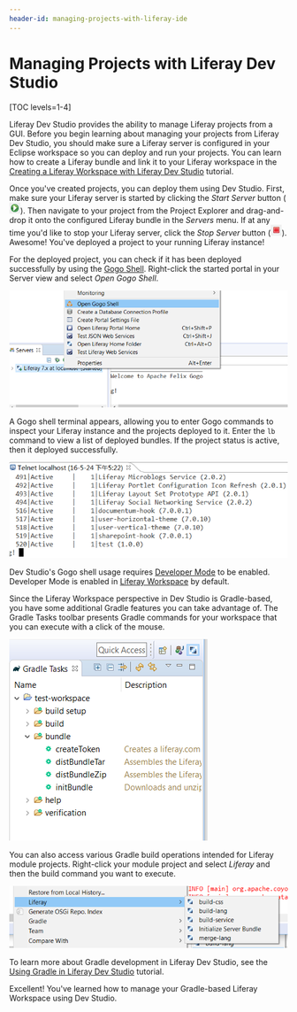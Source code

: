```yaml
---
header-id: managing-projects-with-liferay-ide
---
```


# Managing Projects with Liferay Dev Studio

[TOC levels=1-4]

Liferay Dev Studio provides the ability to manage Liferay projects from a GUI.
Before you begin learning about managing your projects from Liferay Dev Studio,
you should make sure a Liferay server is configured in your Eclipse workspace so
you can deploy and run your projects. You can learn how to create a Liferay
bundle and link it to your Liferay workspace in the
[Creating a Liferay Workspace with Liferay Dev Studio](/docs/7-1/tutorials/-/knowledge_base/t/creating-a-liferay-workspace-with-liferay-ide)
tutorial.

Once you've created projects, you can deploy them using Dev Studio. First, make
sure your Liferay server is started by clicking the *Start Server* button
(![Start Server](../../../images/icon-start-server.png)). Then navigate to your
project from the Project Explorer and drag-and-drop it onto the configured
Liferay bundle in the *Servers* menu. If at any time you'd like to stop your
Liferay server, click the *Stop Server* button
(![Stop Server](../../../images/icon-stop-server.png)). Awesome! You've deployed
a project to your running Liferay instance!

For the deployed project, you can check if it has been deployed successfully by
using the
[Gogo Shell](/docs/7-1/reference/-/knowledge_base/r/using-the-felix-gogo-shell).
Right-click the started portal in your Server view and select *Open Gogo Shell*.

![Figure 1: Select *Open Gogo Shell* to open a terminal window in Dev Studio using Gogo shell.](../../../images/open-gogo-shell.png)

A Gogo shell terminal appears, allowing you to enter Gogo commands to inspect
your Liferay instance and the projects deployed to it. Enter the `lb` command to
view a list of deployed bundles. If the project status is active, then it
deployed successfully.

![Figure 2: You can check to see if your project deployed successfully to Liferay using the Gogo shell.](../../../images/gogo-deploy-successful.png)

Dev Studio's Gogo shell usage requires
[Developer Mode](/docs/7-1/tutorials/-/knowledge_base/t/using-developer-mode-with-themes#setting-developer-mode-for-your-server-in-dev-studio-ce)
to be enabled. Developer Mode is enabled in
[Liferay Workspace](/docs/7-1/tutorials/-/knowledge_base/t/liferay-workspace)
by default.

Since the Liferay Workspace perspective in Dev Studio is Gradle-based, you have
some additional Gradle features you can take advantage of. The Gradle Tasks
toolbar presents Gradle commands for your workspace that you can execute with a
click of the mouse.

![Figure 3: The Gradle Task toolbar offers Gradle tasks and their descriptions, which can be executed by double-clicking them.](../../../images/gradle-task-toolbar.png)

You can also access various Gradle build operations intended for Liferay module
projects. Right-click your module project and select *Liferay*  and then the
build command you want to execute.

![Figure 4: You can execute build operations by right-clicking the Gradle project in the Project Explorer.](../../../images/gradle-build-operations.png)

To learn more about Gradle development in Liferay Dev Studio, see the
[Using Gradle in Liferay Dev Studio](/docs/7-1/tutorials/-/knowledge_base/t/using-gradle-in-liferay-ide)
tutorial.

Excellent! You've learned how to manage your Gradle-based Liferay Workspace
using Dev Studio.
